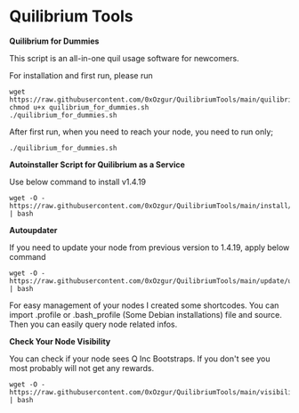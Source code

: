 # Quilibrium Tools

**Quilibrium for Dummies** 

This script is an all-in-one quil usage software for newcomers.

For installation and first run, please run

    wget https://raw.githubusercontent.com/0xOzgur/QuilibriumTools/main/quilibrium_for_dummies.sh
    chmod u+x quilibrium_for_dummies.sh
    ./quilibrium_for_dummies.sh

After first run, when you need to reach your node, you need to run only;

    ./quilibrium_for_dummies.sh

    

**Autoinstaller Script for Quilibrium as a Service**

Use below command to install v1.4.19

    wget -O - https://raw.githubusercontent.com/0xOzgur/QuilibriumTools/main/install/install_quilibrium_service.sh | bash

    
**Autoupdater**

If you need to update your node from previous version to 1.4.19, apply below command

    wget -O - https://raw.githubusercontent.com/0xOzgur/QuilibriumTools/main/update/update.sh | bash

For easy management of your nodes I created some shortcodes. You can import .profile or .bash_profile (Some Debian installations) file and source. Then you can easily query node related infos.

**Check Your Node Visibility**

You can check if your node sees Q Inc Bootstraps. If you don't see you most probably will not get any rewards.

    wget -O - https://raw.githubusercontent.com/0xOzgur/QuilibriumTools/main/visibility_check.sh | bash
